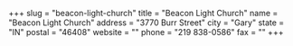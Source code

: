 +++
slug = "beacon-light-church"
title = "Beacon Light Church"
name = "Beacon Light Church"
address = "3770 Burr Street"
city = "Gary"
state = "IN"
postal = "46408"
website = ""
phone = "219 838-0586"
fax = ""
+++
